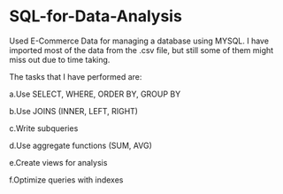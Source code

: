 # SQL-for-Data-Analysis

Used E-Commerce Data for managing a database using MYSQL. 
I have imported most of the data from the .csv file, but still some of them might miss out due to time taking.

The tasks that I have performed are:
  
  a.Use SELECT, WHERE, ORDER BY, GROUP BY
  
  b.Use JOINS (INNER, LEFT, RIGHT)
  
  c.Write subqueries
  
  d.Use aggregate functions (SUM, AVG)
  
  e.Create views for analysis
  
  f.Optimize queries with indexes
